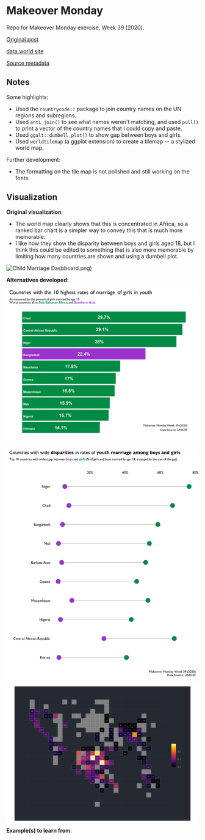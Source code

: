# Makeover Monday  
Repo for Makeover Monday exercise, Week 39 (2020).

[Original post](https://data.unicef.org/topic/child-protection/child-marriage/)

[data.world site](https://data.world/makeovermonday/2020w39)

[Source metadata]()

## Notes  

Some highlights:

*  Used the `countrycode::` package to join country names on the UN regions and subregions.  
*  Used `anti_join()` to see what names weren't matching, and used `pull()` to print a vector of the country names that I could copy and paste.  
*  Used `ggalt::dumbell_plot()` to show gap between boys and girls.
*  Used `worldtilemap` (a ggplot extension) to create a tilemap -- a stylized world map. 

Further development:  

*  The formatting on the tile map is not polished and still working on the fonts.  

## Visualization  

**Original visualization**:

*  The world map clearly shows that this is concentrated in Africa, so a ranked bar chart is a simpler way to convey this that is much more memorable.  
*  I like how they show the disparity between boys and girls aged 18, but I think this could be edited to something that is also more memorable by limiting how many countries are shown and using a dumbell plot.  

![Child Marriage Dasbboard.png](https://view.dwcontent.com/file_view/makeovermonday/2020w39/Child%20Marriage%20Dasbboard.png?auth=eyJhbGciOiJIUzUxMiJ9.eyJzdWIiOiJwcm9kLXVzZXItY2xpZW50Om1yYWZhMyIsImlzcyI6ImFnZW50Om1yYWZhMzo6ODg0MjQ2ZDItMTgzMy00NmZjLTk2YTMtZjQ2MWMzMDJjOTZiIiwiaWF0IjoxNjAxMjk1Nzg3LCJyb2xlIjpbInVzZXIiLCJ1c2VyX2FwaV9hZG1pbiIsInVzZXJfYXBpX3JlYWQiLCJ1c2VyX2FwaV93cml0ZSJdLCJnZW5lcmFsLXB1cnBvc2UiOmZhbHNlLCJ1cmwiOiI2ZDZkNmI4NmQ5YzkwNWU2MDQxZTBkOTcyNTdhNGRlZmNkYTY2MGE5In0.cBmPNoXK1NA6POXzhi6QvzAuYdHjD_5eoheCPFY7sOwGkSvnCmDrBBP9tKLj1bW_7yRl8f5oDOtMT2IZNAMJFA))

**Alternatives developed**:

![](https://github.com/mrafa3/makeover_monday/blob/master/2020/week39/graphics/top10_viz.png)

![](https://github.com/mrafa3/makeover_monday/blob/master/2020/week39/graphics/disparity_viz.png)

![](https://github.com/mrafa3/makeover_monday/blob/master/2020/week39/graphics/tilemap_viz.png)

**Example(s) to learn from**:  

![]()
